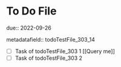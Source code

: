 # To Do File

due:: 2022-09-26

metadatafield:: todoTestFile_303\_14

- [ ] Task of todoTestFile_303 1 [[Query me]]
- [ ] Task of todoTestFile_303 2

